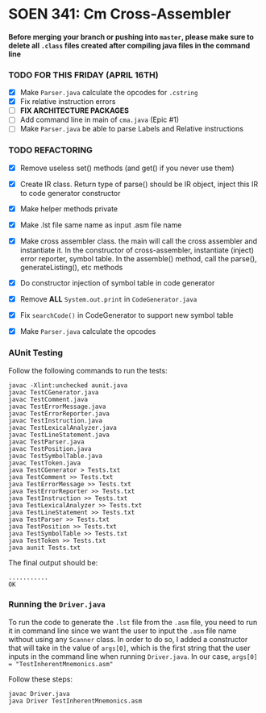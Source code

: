 
# SOEN 341: Cm Cross-Assembler

#### Before merging your branch or pushing into `master`, please make sure to delete all `.class` files created after compiling java files in the command line

### **TODO FOR THIS FRIDAY (APRIL 16TH)**

- [x] Make `Parser.java` calculate the opcodes for `.cstring`
- [x] Fix relative instruction errors
- [ ] **FIX ARCHITECTURE PACKAGES**
- [ ] Add command line in main of `cma.java` (Epic #1)
- [ ] Make `Parser.java` be able to parse Labels and Relative instructions

### **TODO REFACTORING**

- [x] Remove useless set() methods (and get() if you never use them)
- [x] Create IR class. Return type of parse() should be IR object, inject this IR to code generator constructor
- [x] Make helper methods private
- [x] Make .lst file same name as input .asm file name
- [x] Make cross assembler class. the main will call the cross assembler and instantiate it. In the constructor of cross-assembler, instantiate (inject) error reporter, symbol table. In the assemble() method, call the parse(), generateListing(), etc methods
- [x] Do constructor injection of symbol table in code generator
- [x] Remove **ALL** `System.out.print` in `CodeGenerator.java`
- [x] Fix `searchCode()` in CodeGenerator to support new symbol table
- [x] Make `Parser.java` calculate the opcodes


### **AUnit Testing**  


Follow the following commands to run the tests: 

```
javac -Xlint:unchecked aunit.java
javac TestCGenerator.java
javac TestComment.java
javac TestErrorMessage.java
javac TestErrorReporter.java
javac TestInstruction.java
javac TestLexicalAnalyzer.java
javac TestLineStatement.java
javac TestParser.java
javac TestPosition.java
javac TestSymbolTable.java
javac TestToken.java
java TestCGenerator > Tests.txt
java TestComment >> Tests.txt
java TestErrorMessage >> Tests.txt
java TestErrorReporter >> Tests.txt
java TestInstruction >> Tests.txt
java TestLexicalAnalyzer >> Tests.txt
java TestLineStatement >> Tests.txt
java TestParser >> Tests.txt
java TestPosition >> Tests.txt
java TestSymbolTable >> Tests.txt
java TestToken >> Tests.txt
java aunit Tests.txt
```

The final output should be:

```
...........
OK
```

### Running the `Driver.java`
To run the code to generate the `.lst` file from the `.asm` file, you need to run it in command line since we want the user to input the `.asm` file name
without using any `Scanner` class. In order to do so, I added a constructor that will take in the value of `args[0]`, which is the first string that the user inputs in the command line when running `Driver.java`. In our case, `args[0] = "TestInherentMnemonics.asm"`

Follow these steps:

```
javac Driver.java
java Driver TestInherentMnemonics.asm
```
